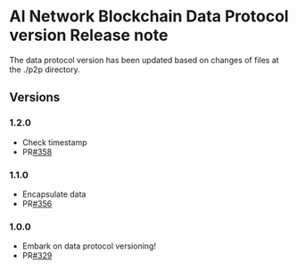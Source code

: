 # AI Network Blockchain Data Protocol version Release note
The data protocol version has been updated based on changes of files at the ./p2p directory.
## Versions
### 1.2.0
- Check timestamp
- PR[#358](https://github.com/ainblockchain/ain-blockchain/issues/358)
### 1.1.0
- Encapsulate data
- PR[#356](https://github.com/ainblockchain/ain-blockchain/pull/356)
### 1.0.0
- Embark on data protocol versioning!
- PR[#329](https://github.com/ainblockchain/ain-blockchain/pull/329)
